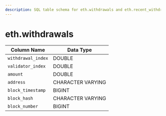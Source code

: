 ```yaml
---
description: SQL table schema for eth.withdrawals and eth.recent_withdrawals
---
```


# eth.withdrawals

| Column Name        | Data Type         |
| ------------------ | ----------------- |
| `withdrawal_index` | DOUBLE            |
| `validator_index`  | DOUBLE            |
| `amount`           | DOUBLE            |
| `address`          | CHARACTER VARYING |
| `block_timestamp`  | BIGINT            |
| `block_hash`       | CHARACTER VARYING |
| `block_number`     | BIGINT            |
